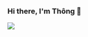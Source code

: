 ### Hi there, I'm Thông 👋

![](https://github-readme-stats.vercel.app/api?username=nvthongswansea&include_all_commits=true&show_icons=true&hide=contribs&hide_title=true)
